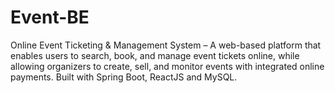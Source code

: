 # Event-BE
Online Event Ticketing &amp; Management System – A web-based platform that enables users to search, book, and manage event tickets online, while allowing organizers to create, sell, and monitor events with integrated online payments. Built with Spring Boot, ReactJS and MySQL.
